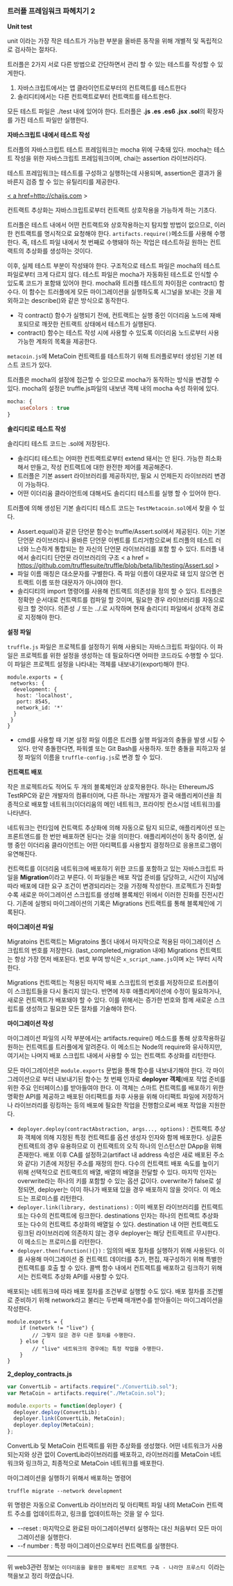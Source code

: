 

### 트러플 프레임워크 파헤치기 2



**Unit test**

unit 이라는 가장 작은 테스트가 가능한 부분을 올바른 동작을 위해 개별적 및 독립적으로 검사하는 절차다.

트러플은 2가지 서로 다른 방법으로 간단하면서 관리 할 수 있는 테스트를 작성할 수 있게한다.

1. 자바스크립트에서는 앱 클라이언트로부터의 컨트랙트를 테스트한다
2. 솔리디티에서는  다른 컨트랙트로부터 컨트랙트를 테스트한다.

모든 테스트 파일은 ./test 내에 있어야 한다. 트러플은 **.js .es .es6 .jsx .sol**의 확장자를 가진 테스트 파일만 실행한다.



**자바스크립트 내에서 테스트 작성**

트러플의 자바스크립트 테스트 프레임워크는 mocha 위에 구축돼 있다. mocha는 테스트 작성을 위한 자바스크립트 프레임워크이며, chai는 assertion 라이브러리다.

테스트 프레임워크는 테스트를 구성하고 실행하는데 사용되며, assertion은 결과가 올바른지 검증 할 수 있는 유틸리티를 제공한다.

<a href= https://mochajs.org > < a href=http://chaijs.com >

컨트랙트 추상화는 자바스크립트로부터 컨트랙트 상호작용을 가능하게 하는 기초다.

트러플은 테스트 내에서 어떤 컨트랙트와 상호작용하는지 탐지할 방법이 없으므로, 이러한 컨트랙트를 명시적으로 요청해야 한다. `artifacts.require()`메소드를 사용해 수행한다. 즉, 테스트 파일 내에서 첫 번째로 수행돼야 하는 작업은 테스트하길 원하는 컨트랙트의 추상화를 생성하는 것이다.

이후, 실제 테스트 부분이 작성돼야 한다. 구조적으로 테스트 파일은 mocha의 테스트 파일로부터 크게 다르지 않다. 테스트 파일은 mocha가 자동화된 테스트로 인식할 수 있도록 코드가 포함돼 있어야 한다. mocha와 트러플 테스트의 차이점은 contract() 함수다. 이 함수는 트러플에게 모든 마이그레이션을 실행하도록 시그널을 보내는 것을 제외하고는 describe()와 같은 방식으로 동작한다.

- 각 contract() 함수가 실행되기 전에, 컨트랙트는 실행 중인 이더리움 노드에 재배포되므로 깨끗한 컨트랙트 상태에서 테스트가 실행된다.
- contract() 함수는 테스트 작성 시에 사용할 수 있도록 이더리움 노드로부터 사용 가능한 계좌의 목록을 제공한다.



`metacoin.js`에 MetaCoin 컨트랙트를 테스트하기 위해 트러플로부터 생성된 기본 테스트 코드가 있다.

트러플은 mocha의 설정에 접근할 수 있으므로 mocha가 동작하는 방식을 변경할 수 있다. mocha의 설정은 truffle.js파일의 내보낸 객체 내의 mocha 속성 하위에 있다.

``` javascript
mocha: {
    useColors : true
}
```



**솔리디티로 테스트 작성**

솔리디티 테스트 코드는 .sol에 저장된다.

- 솔리디티 테스트는 어떠한 컨트랙트로부터 extend 돼서는 안 된다. 가능한 최소화 해서 만들고, 작성 컨트랙트에 대한 완전한 제어를 제공해준다.
- 트러플은 기본 assert 라이브러리를 제공하지만, 필요 시 언제든지 라이브러리 변경이 가능하다.
- 어떤 이더리움 클라이언트에 대해서도 솔리디티 테스트를 실행 할 수 있어야 한다.



트러플에 의해 생성된 기본 솔리디티 테스트 코드는 `TestMetacoin.sol`에서 찾을 수 있다.

-  Assert.equal()과 같은 단언문 함수는 truffle/Assert.sol에서 제공된다. 이는 기본 단언문 라이브러리나 올바른 단언문 이벤트를 트리거함으로써 트러플의 테스트 러너와 느슨하게 통합되는 한 자신의 단언문 라이브러리를 포함 할 수 있다. 트러플 내에서 솔리디티 단언문 라이브러리의 구조  < a href = https://github.com/trufflesuite/truffle/blob/beta/lib/testing/Assert.sol >
- 파일 이름 매칭은 대소문자를 구별한다. 즉 파일 이름이 대문자로 돼 있지 않으면 컨트랙트 이름 또한 대문자가 아니여야 한다.
- 솔리디티의 import 명령어를 사용해 컨트랙트 의존성을 정의 할 수 있다. 트러플은 정확한 순서대로 컨트랙트를 컴파일 할 것이며, 필요한 경우 라이브러리를 자동으로 링크 할 것이다. 의존성 ./ 또는 ../.로 시작하며 현재 솔리디티 파일에서 상대적 경로로 지정해야 한다.



**설정 파일**

`truffle.js` 파일은 프로젝트를 설정하기 위해 사용되는 자바스크립트 파일이다. 이 파일은 프로젝트를 위한 설정을 생성하는 데 필요하다면 어떠한 코드라도 수행할 수 있다. 이 파일은 프로젝트 설정을 나타내는 객체를 내보내기(export)해야 한다.

```
module.exports = {
 networks: {
  development: {
   host: 'localhost',
   port: 8545,
   network_id: '*'
  }
 }
}
```

 - cmd를 사용할 때 기본 설정 파일 이름은 트러플 실행 파일과의 충돌을 발생 시킬 수 있다. 만약 충돌한다면, 파워셸 또는 Git Bash를 사용하자. 또한 충돌을 피하고자 설정 파일의 이름을 `truffle-config.js`로 변경 할 수 있다.



**컨트랙트 배포**

작은 프로젝트라도 적어도 두 개의 블록체인과 상호작용한다. 하나는 EthereumJS TestRPC와 같은 개발자의 컴퓨터이며, 다른 하나는 개발자가 결국 애플리케이션을 최종적으로 배포할 네트워크(이더리움의 메인 네트워크, 프라이빗 컨소시엄 네트워크)를 나타낸다.

네트워크는 런타임에 컨트랙트 추상화에 의해 자동으로 탐지 되므로, 애플리케이션 또는 프론트엔드를 한 번만 배포하면 된다는 것을 의미한다. 애플리케이션이 동작 중이면, 실행 중인 이더리움 클라이언트는 어떤 아티팩트를 사용할지 결정하므로 응용프로그램이 유연해진다.

컨트랙트를 이더리움 네트워크에 배포하기 위한 코드를 포함하고 있는 자바스크립트 파일을 **Migration**이라고 부른다. 이 파일들은 배포 작업 준비를 담당하고, 시간이 지남에 따라 배포에 대한 요구 조건이 변경되리라는 것을 가정해 작성한다. 프로젝트가 진화할수록 새로운 마이그레이션 스크립트를 생성해 블록체인 위에서 이러한 진화를 진전시킨다. 기존에 실행되 마이그레이션의 기록은 Migrations 컨트랙트를 통해 블록체인에 기록된다.



**마이그레이션 파일**

Migratoins 컨트랙트는 Migratoins 폴더 내에서 마지막으로 적용된 마이그레이션 스크립트의 번호를 저장한다. (last_completed_migration 내에) Migrations 컨트랙트는 항상 가장 먼저 배포된다. 번호 부여 방식은 `x_script_name.js`이며 x는 1부터 시작한다.

Migrations 컨트랙트는 적용된 마지막 배포 스크립트의 번호를 저장하므로 트러플이 이 스크립트들을 다시 돌리지 않는다. 반면에 차후 애플리케이션에 수정이 필요하거나, 새로운 컨트랙트가 배포돼야 할 수 있다. 이를 위해서는 증가한 번호와 함께 새로운 스크립트를 생성하고 필요한 모든 절차를 기술해야 한다. 



**마이그레이션 작성**

마이그레이션 파일의 시작 부분에서는 artifacts.require() 메소드를 통해 상호작용하길 원하는 컨트랙트를 트러플에게 알려준다. 이 메소드는 Node의 require와 유사하지만, 여기서는 나머지 배포 스크립트 내에서 사용할 수 있는 컨트랙트 추상화를 리턴한다.

모든 마이그레이션은 `module.exports` 문법을 통해 함수를 내보내기해야 한다. 각 마이그레이션으로 부터 내보내기된 함수는 첫 번째 인자로 **deployer 객체**(배포 작업 준비를 위한 주요 인터페이스)를 받아들여야 한다. 이 객체는 스마트 컨트랙트를 배포하기 위한 명확한 API를 제공하고 배포된 아티팩트를 차후 사용을 위해 아티팩트 파일에 저장하거나 라이브러리를 링킹하는 등의 배포에 필요한 작업을 진행함으로써 배포 작업을 지원한다. 

- `deployer.deploy(contractAbstraction, args..., options)` : 컨트랙트 추상화 객체에 의해 지정된 특정 컨트랙트를 옵션 생성자 인자와 함께 배포한다. 싱글톤 컨트랙트의 경우 유용하므로 이 컨트랙트의 오직 하나의 인스턴스만 DApp을 위해 존재한다. 배포 이후 CA를 설정하고(artifact 내 address 속성은 새로 배포된 주소와 같다) 기존에 저장된 주소를 재정의 한다. 다수의 컨트랙트 배포 속도를 높이기 위해 선택적으로 컨트랙트의 배열, 배열의 배열을 전달할 수 있다. 마지막 인자는 overwrite라는 하나의 키를 포함할 수 있는 옵션 값이다. overwrite가 false로 설정되면, deployer는 이미 하나가 배포돼 있을 경우 배포하지 않을 것이다. 이 메소드는 프로미스를 리턴한다.
- `deployer.link(library, destinations)` : 이미 배포된 라이브러리를 컨트랙트 또는 다수의 컨트랙트에 링크한다. destinations 인자는 하나의 컨트랙트 추상화 또는 다수의 컨트랙트 추상화의 배열일 수 있다. destination 내 어떤 컨트랙트도 링크된 라이브러리에 의존하지 않는 경우 deployer는 해당 컨트랙트르 무시한다. 이 메소드는 프로미스를 리턴한다.
- `deployer.then(function(){})` : 임의의 배포 절차를 실행하기 위해 사용된다. 이를 사용해 마이그레이션 중 컨트랙트 데이터를 추가, 편집, 재구성하기 위해 특별한 컨트랙트를 호출 할 수 있다. 콜백 함수 내에서 컨트랙트를 배포하고 링크하기 위해서는 컨트랙트 추상화 API를 사용할 수 있다.

배포되는 네트워크에 따라 배포 절차를 조건부로 실행할 수도 있다. 배포 절차를 조건별로 준비하기 위해 network라고 불리는 두번째 매개변수를 받아들이는 마이그레이션을 작성한다. 

```
module.exports = {
	if (network != "live") {
		// 그렇지 않은 경우 다른 절차를 수행한다.
	} else {
        // "live" 네트워크의 경우에는 특정 작업을 수행한다.
	}
}
```



**2_deploy_contracts.js**

```javascript
var ConvertLib = artifacts.require("./ConvertLib.sol");
var MetaCoin = artifacts.require("./MetaCoin.sol");

module.exports = function(deployer) {
  deployer.deploy(ConvertLib);
  deployer.link(ConvertLib, MetaCoin);
  deployer.deploy(MetaCoin);
};
```

ConvertLib 및 MetaCoin 컨트랙트를 위한 추상화를  생성했다. 어떤 네트워크가 사용되는지와 상관 없이 CovertLib라이브러리를 배포하고, 라이브러리를 MetaCoin 네트워크와 링크하고, 최종적으로 MetaCoin 네트워크를 배포한다.

마이그레이션을 실행하기 위해서 배포하는 명령어

```shell
truffle migrate --network development
```

위 명령은 자동으로 ConvertLib 라이브러리 및 아티팩트 파일 내의 MetaCoin 컨트랙트 주소를 업데이트하고, 링크를  업데이트하는 것을 알 수 있다.

- --reset : 마지막으로 완료된 마이그레이션부터 실행하는 대신 처음부터 모든 마이그레이션을 실행한다.
- --f number : 특정 마이그레이션으로부터 컨트랙트를 실행한다.



---

위 web3관련 정보는 `이더리움을 활용한 블록체인 프로젝트 구축 - 나라얀 프루스티 `이라는 책을보고 정리 하였습니다. 